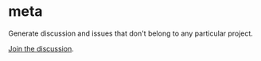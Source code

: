 # meta

Generate discussion and issues that don't belong to any particular project.

[Join the discussion](https://github.com/generate/meta/issues/new).
